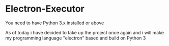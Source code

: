# Electron-Executor
You need to have Python 3.x installed or above

As of today i have decided to take up the project once again and i will make my programming language "electron" based and build on Python 3

